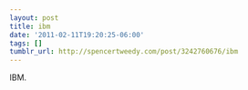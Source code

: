 ```yaml
---
layout: post
title: ibm
date: '2011-02-11T19:20:25-06:00'
tags: []
tumblr_url: http://spencertweedy.com/post/3242760676/ibm
---
```

IBM.
